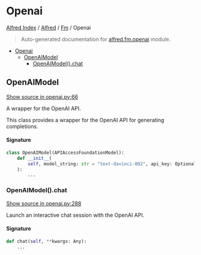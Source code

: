 # Openai

[Alfred Index](../../README.md#alfred-index) /
[Alfred](../index.md#alfred) /
[Fm](./index.md#fm) /
Openai

> Auto-generated documentation for [alfred.fm.openai](../../../alfred/fm/openai.py) module.

- [Openai](#openai)
  - [OpenAIModel](#openaimodel)
    - [OpenAIModel().chat](#openaimodel()chat)

## OpenAIModel

[Show source in openai.py:66](../../../alfred/fm/openai.py#L66)

A wrapper for the OpenAI API.

This class provides a wrapper for the OpenAI API for generating completions.

#### Signature

```python
class OpenAIModel(APIAccessFoundationModel):
    def __init__(
        self, model_string: str = "text-davinci-002", api_key: Optional[str] = None
    ):
        ...
```

### OpenAIModel().chat

[Show source in openai.py:288](../../../alfred/fm/openai.py#L288)

Launch an interactive chat session with the OpenAI API.

#### Signature

```python
def chat(self, **kwargs: Any):
    ...
```